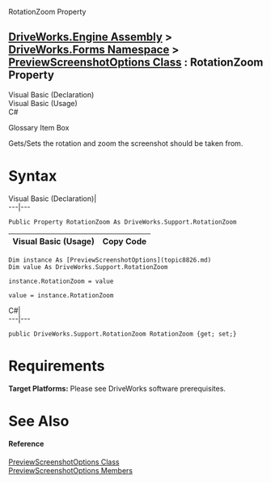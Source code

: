 RotationZoom Property   
  
[DriveWorks.Engine Assembly](topic2156.md) > [DriveWorks.Forms Namespace](topic7266.md) > [PreviewScreenshotOptions Class](topic8826.md) : RotationZoom Property  
---  
  
Visual Basic (Declaration)    
Visual Basic (Usage)    
C# 

Glossary Item Box

Gets/Sets the rotation and zoom the screenshot should be taken from. 

# Syntax

Visual Basic (Declaration)|   
---|---  
      
    
    Public Property RotationZoom As DriveWorks.Support.RotationZoom  
  
Visual Basic (Usage)| Copy Code  
---|---  
      
    
    Dim instance As [PreviewScreenshotOptions](topic8826.md)
    Dim value As DriveWorks.Support.RotationZoom
     
    instance.RotationZoom = value
     
    value = instance.RotationZoom  
  
C#|   
---|---  
      
    
    public DriveWorks.Support.RotationZoom RotationZoom {get; set;}  
  
# Requirements

**Target Platforms:** Please see DriveWorks software prerequisites.

# See Also

#### Reference

[PreviewScreenshotOptions Class](topic8826.md)   
[PreviewScreenshotOptions Members](topic8827.md)


